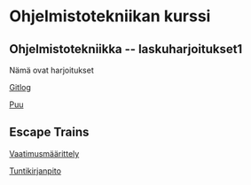# Ohjelmistotekniikan kurssi

## Ohjelmistotekniikka -- laskuharjoitukset1
Nämä ovat harjoitukset

[Gitlog](https://github.com/Varjokorento/Ohjelmistotekniikka/blob/master/laskarit/viikko1/gitlog.txt)

[Puu](https://github.com/Varjokorento/Ohjelmistotekniikka/blob/master/laskarit/viikko1/puu.txt)

## Escape Trains

[Vaatimusmäärittely](https://github.com/Varjokorento/Ohjelmistotekniikka/blob/master/EscapeTrain/EscapeTrain/Dokumentaatio/vaatimusmaarittely.md)

[Tuntikirjanpito](https://github.com/Varjokorento/Ohjelmistotekniikka/blob/master/EscapeTrain/EscapeTrain/Dokumentaatio/tuntikirjanpito.md)